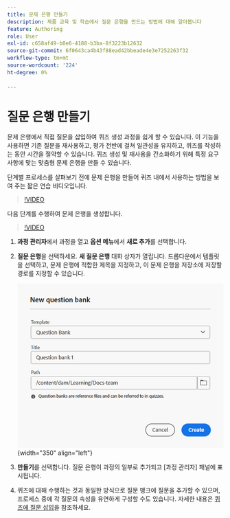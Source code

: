 ```yaml
---
title: 문제 은행 만들기
description: 제품 교육 및 학습에서 질문 은행을 만드는 방법에 대해 알아봅니다
feature: Authoring
role: User
exl-id: c658af49-b0e6-4188-b3ba-8f3223b12632
source-git-commit: 6f0643ca4b43f88ead42bbeade4e3e7252263f32
workflow-type: tm+mt
source-wordcount: '224'
ht-degree: 0%

---
```


# 질문 은행 만들기

문제 은행에서 직접 질문을 삽입하여 퀴즈 생성 과정을 쉽게 할 수 있습니다. 이 기능을 사용하면 기존 질문을 재사용하고, 평가 전반에 걸쳐 일관성을 유지하고, 퀴즈를 작성하는 동안 시간을 절약할 수 있습니다.
퀴즈 생성 및 재사용을 간소화하기 위해 특정 요구 사항에 맞는 맞춤형 문제 은행을 만들 수 있습니다.

단계별 프로세스를 살펴보기 전에 문제 은행을 만들어 퀴즈 내에서 사용하는 방법을 보여 주는 짧은 연습 비디오입니다.

>[!VIDEO](https://video.tv.adobe.com/v/3475212/learning-content-aem-guides)

다음 단계를 수행하여 문제 은행을 생성합니다.

>[!VIDEO](https://video.tv.adobe.com/v/3469321)

1. **과정 관리자**&#x200B;에서 과정을 열고 **옵션 메뉴**&#x200B;에서 **새로 추가**&#x200B;를 선택합니다.
1. **질문 은행**을 선택하세요.
**새 질문 은행** 대화 상자가 열립니다. 드롭다운에서 템플릿을 선택하고, 문제 은행에 적합한 제목을 지정하고, 이 문제 은행을 저장소에 저장할 경로를 지정할 수 있습니다.

   ![](assets/question-bank-create.png){width="350" align="left"}

1. **만들기**를 선택합니다.
질문 은행이 과정의 일부로 추가되고 [과정 관리자] 패널에 표시됩니다.
1. 퀴즈에 대해 수행하는 것과 동일한 방식으로 질문 뱅크에 질문을 추가할 수 있으며, 프로세스 중에 각 질문의 속성을 유연하게 구성할 수도 있습니다. 자세한 내용은 [퀴즈에 질문 삽입](./quiz-insert-questions.md)을 참조하세요.
